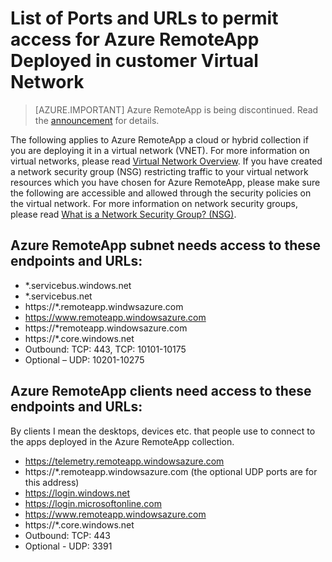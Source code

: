 
<properties
    pageTitle="List of Ports and URLs to whitelist for Azure RemoteApp Deployed in customer virtual network 
 | Microsoft Azure"
    description="Learn which ports and URLs you'll need to configure for communication through Azure RemoteApp."
    services="remoteapp"
	documentationCenter=""
    authors="mghosh1616"
    manager="mbaldwin" />

<tags
    ms.service="remoteapp"
    ms.workload="compute"
    ms.tgt_pltfrm="na"
    ms.devlang="na"
    ms.topic="article"
    ms.date="08/15/2016"
    ms.author="elizapo" />



# List of Ports and URLs to permit access for Azure RemoteApp Deployed in customer Virtual Network 

> [AZURE.IMPORTANT]
> Azure RemoteApp is being discontinued. Read the [announcement](https://go.microsoft.com/fwlink/?linkid=821148) for details.

The following applies to Azure RemoteApp a cloud or hybrid collection if you are deploying it in a virtual network (VNET). For more information on virtual networks, please read [Virtual Network Overview](). If you have created a network security group (NSG) restricting traffic to your virtual network resources which you have chosen for Azure RemoteApp, please make sure the following are accessible and allowed through the security policies on the virtual network. For more information on network security groups, please read [What is a Network Security Group? (NSG)]().

##  Azure RemoteApp subnet needs access to these endpoints and URLs: 
*	*.servicebus.windows.net
*	 *.servicebus.net
*	 https://*.remoteapp.windwsazure.com  
*	 https://www.remoteapp.windowsazure.com 
*	 https://*remoteapp.windowsazure.com  
*	 https://*.core.windows.net  
*	 Outbound: TCP: 443, TCP: 10101-10175 
*	 Optional – UDP: 10201-10275  
 
## Azure RemoteApp clients need access to these endpoints and URLs: 

By clients I mean the desktops, devices etc. that people use to connect to the apps deployed in the Azure RemoteApp collection.

-  https://telemetry.remoteapp.windowsazure.com  
-  https://*.remoteapp.windowsazure.com (the optional UDP ports are for this address) 
-  https://login.windows.net  
-  https://login.microsoftonline.com  
-  https://www.remoteapp.windowsazure.com 
-  https://*.core.windows.net  
-  Outbound: TCP: 443  
-  Optional - UDP: 3391 